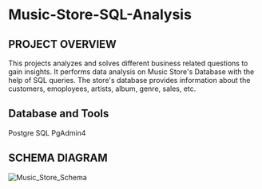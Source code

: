 # Music-Store-SQL-Analysis

## PROJECT OVERVIEW

This projects analyzes and solves different business related questions to gain insights. 
It performs data analysis on Music Store's Database with the help of SQL queries. 
The store's database provides information about the customers, emoployees, artists, album, genre, sales, etc.

## Database and Tools

Postgre SQL
PgAdmin4

## SCHEMA DIAGRAM


![Music_Store_Schema](https://github.com/AyushPremjith/Music-Store-SQL-Analysis/assets/117254866/c9f69b63-384e-43b7-9f18-28efd53d3e07)

